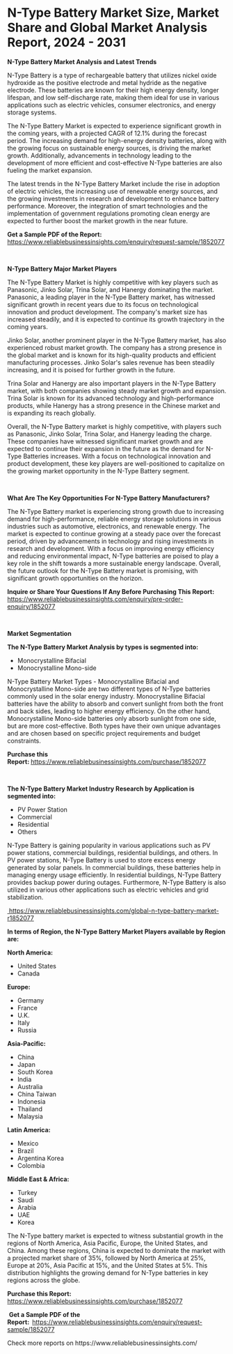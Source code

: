 <p><h1>N-Type Battery Market Size, Market Share and Global Market Analysis Report, 2024 - 2031</h1></p><p><strong>N-Type Battery Market Analysis and Latest Trends</strong></p>
<p><p>N-Type Battery is a type of rechargeable battery that utilizes nickel oxide hydroxide as the positive electrode and metal hydride as the negative electrode. These batteries are known for their high energy density, longer lifespan, and low self-discharge rate, making them ideal for use in various applications such as electric vehicles, consumer electronics, and energy storage systems.</p><p>The N-Type Battery Market is expected to experience significant growth in the coming years, with a projected CAGR of 12.1% during the forecast period. The increasing demand for high-energy density batteries, along with the growing focus on sustainable energy sources, is driving the market growth. Additionally, advancements in technology leading to the development of more efficient and cost-effective N-Type batteries are also fueling the market expansion.</p><p>The latest trends in the N-Type Battery Market include the rise in adoption of electric vehicles, the increasing use of renewable energy sources, and the growing investments in research and development to enhance battery performance. Moreover, the integration of smart technologies and the implementation of government regulations promoting clean energy are expected to further boost the market growth in the near future.</p></p>
<p><strong>Get a Sample PDF of the Report:&nbsp;</strong> <a href="https://www.reliablebusinessinsights.com/enquiry/request-sample/1852077">https://www.reliablebusinessinsights.com/enquiry/request-sample/1852077</a></p>
<p>&nbsp;</p>
<p><strong>N-Type Battery Major Market Players</strong></p>
<p><p>The N-Type Battery Market is highly competitive with key players such as Panasonic, Jinko Solar, Trina Solar, and Hanergy dominating the market. Panasonic, a leading player in the N-Type Battery market, has witnessed significant growth in recent years due to its focus on technological innovation and product development. The company's market size has increased steadily, and it is expected to continue its growth trajectory in the coming years.</p><p>Jinko Solar, another prominent player in the N-Type Battery market, has also experienced robust market growth. The company has a strong presence in the global market and is known for its high-quality products and efficient manufacturing processes. Jinko Solar's sales revenue has been steadily increasing, and it is poised for further growth in the future.</p><p>Trina Solar and Hanergy are also important players in the N-Type Battery market, with both companies showing steady market growth and expansion. Trina Solar is known for its advanced technology and high-performance products, while Hanergy has a strong presence in the Chinese market and is expanding its reach globally.</p><p>Overall, the N-Type Battery market is highly competitive, with players such as Panasonic, Jinko Solar, Trina Solar, and Hanergy leading the charge. These companies have witnessed significant market growth and are expected to continue their expansion in the future as the demand for N-Type Batteries increases. With a focus on technological innovation and product development, these key players are well-positioned to capitalize on the growing market opportunity in the N-Type Battery segment.</p></p>
<p>&nbsp;</p>
<p><strong>What Are The Key Opportunities For N-Type Battery Manufacturers?</strong></p>
<p><p>The N-Type Battery market is experiencing strong growth due to increasing demand for high-performance, reliable energy storage solutions in various industries such as automotive, electronics, and renewable energy. The market is expected to continue growing at a steady pace over the forecast period, driven by advancements in technology and rising investments in research and development. With a focus on improving energy efficiency and reducing environmental impact, N-Type batteries are poised to play a key role in the shift towards a more sustainable energy landscape. Overall, the future outlook for the N-Type Battery market is promising, with significant growth opportunities on the horizon.</p></p>
<p><strong>Inquire or Share Your Questions If Any Before Purchasing This Report:</strong> <a href="https://www.reliablebusinessinsights.com/enquiry/pre-order-enquiry/1852077">https://www.reliablebusinessinsights.com/enquiry/pre-order-enquiry/1852077</a></p>
<p>&nbsp;</p>
<p><strong>Market Segmentation</strong></p>
<p><strong>The N-Type Battery Market Analysis by types is segmented into:</strong></p>
<p><ul><li>Monocrystalline Bifacial</li><li>Monocrystalline Mono-side</li></ul></p>
<p><p>N-Type Battery Market Types - Monocrystalline Bifacial and Monocrystalline Mono-side are two different types of N-Type batteries commonly used in the solar energy industry. Monocrystalline Bifacial batteries have the ability to absorb and convert sunlight from both the front and back sides, leading to higher energy efficiency. On the other hand, Monocrystalline Mono-side batteries only absorb sunlight from one side, but are more cost-effective. Both types have their own unique advantages and are chosen based on specific project requirements and budget constraints.</p></p>
<p><strong>Purchase this Report:&nbsp;</strong><a href="https://www.reliablebusinessinsights.com/purchase/1852077">https://www.reliablebusinessinsights.com/purchase/1852077</a></p>
<p>&nbsp;</p>
<p><strong>The N-Type Battery Market Industry Research by Application is segmented into:</strong></p>
<p><ul><li>PV Power Station</li><li>Commercial</li><li>Residential</li><li>Others</li></ul></p>
<p><p>N-Type Battery is gaining popularity in various applications such as PV power stations, commercial buildings, residential buildings, and others. In PV power stations, N-Type Battery is used to store excess energy generated by solar panels. In commercial buildings, these batteries help in managing energy usage efficiently. In residential buildings, N-Type Battery provides backup power during outages. Furthermore, N-Type Battery is also utilized in various other applications such as electric vehicles and grid stabilization.</p></p>
<p><a href="https://www.reliablebusinessinsights.com/global-n-type-battery-market-r1852077">&nbsp;https://www.reliablebusinessinsights.com/global-n-type-battery-market-r1852077</a></p>
<p><strong>In terms of Region, the N-Type Battery Market Players available by Region are:</strong></p>
<p>
    <p> <strong> North America: </strong>
        <ul>
            <li>United States</li>
            <li>Canada</li>
        </ul>
        </p> 
    <p> <strong> Europe: </strong>
        <ul>
            <li>Germany</li>
            <li>France</li>
            <li>U.K.</li>
            <li>Italy</li>
            <li>Russia</li>
        </ul>
        </p> 
    <p> <strong> Asia-Pacific: </strong>
        <ul>
            <li>China</li>
            <li>Japan</li>
            <li>South Korea</li>
            <li>India</li>
            <li>Australia</li>
            <li>China Taiwan</li>
            <li>Indonesia</li>
            <li>Thailand</li>
            <li>Malaysia</li>
        </ul>
        </p> 
    <p> <strong> Latin America: </strong>
        <ul>
            <li>Mexico</li>
            <li>Brazil</li>
            <li>Argentina Korea</li>
            <li>Colombia</li>
        </ul>
        </p> 
    <p> <strong> Middle East & Africa: </strong>
        <ul>
            <li>Turkey</li>
            <li>Saudi</li>
            <li>Arabia</li>
            <li>UAE</li>
            <li>Korea</li>
        </ul>
    </p>
    </p>
<p><p>The N-Type battery market is expected to witness substantial growth in the regions of North America, Asia Pacific, Europe, the United States, and China. Among these regions, China is expected to dominate the market with a projected market share of 35%, followed by North America at 25%, Europe at 20%, Asia Pacific at 15%, and the United States at 5%. This distribution highlights the growing demand for N-Type batteries in key regions across the globe.</p></p>
<p><strong>Purchase this Report: </strong><a href="https://www.reliablebusinessinsights.com/purchase/1852077">https://www.reliablebusinessinsights.com/purchase/1852077</a></p>
<p>&nbsp;<strong>Get a Sample PDF of the Report:&nbsp;&nbsp;</strong><a href="https://www.reliablebusinessinsights.com/enquiry/request-sample/1852077">https://www.reliablebusinessinsights.com/enquiry/request-sample/1852077</a></p>
<p><strong></strong></p>
<p>Check more reports on https://www.reliablebusinessinsights.com/</p>